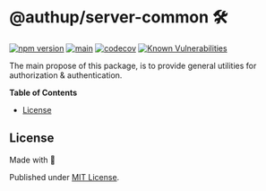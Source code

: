 # @authup/server-common 🛠

[![npm version](https://badge.fury.io/js/@authup%2Fserver-common.svg)](https://badge.fury.io/js/@authup%2Fserver-common)
[![main](https://github.com/authup/authup/actions/workflows/main.yml/badge.svg)](https://github.com/authup/authup/actions/workflows/main.yml)
[![codecov](https://codecov.io/gh/authup/authup/branch/master/graph/badge.svg?token=FHE347R1NW)](https://codecov.io/gh/authup/authup)
[![Known Vulnerabilities](https://snyk.io/test/github/authup/authup/badge.svg)](https://snyk.io/test/github/authup/authup)

The main propose of this package, is to provide general utilities for authorization & authentication.

**Table of Contents**

- [License](#license)

## License

Made with 💚

Published under [MIT License](./LICENSE).
